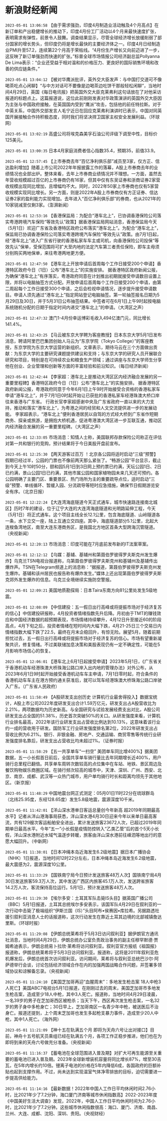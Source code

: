 # 新浪财经新闻
`2023-05-01 13:06:58` 【由于需求强劲，印度4月制造业活动触及4个月高点】在新订单和产出稳健增长的推动下，印度4月份工厂活动以4个月来最快速度扩张，表明需求有弹性，前景令人鼓舞。调查结果显示，尽管全球经济增长放缓削弱了部分国家的增长势头，但印度仍将是增长最快的主要经济体之一。印度4月日经制造业PMI升至57.2，连续第22个月高于荣枯线。“4月份生产增长又向前迈进了一步，这反映了新订单强劲而快速的扩张。”标普全球市场情报公司经济副总监Pollyanna De Lima表示：“企业还受益于相对温和的价格压力、更良好的国际销售环境和改善的供应链条件。”

`2023-05-01 13:04:12` 【被对华鹰派批评，英外交大臣发声：与中国打交道可不像喝茶吃点心闲聊】“与中方对话可不要像是边喝茶边吃饼干那般轻松闲聊”，当地时间4月29日，英国《每日电讯报》把英国外交大臣克莱弗利这句话放在了对他采访报道的标题点上。这篇报道说，这位此前刚刚发表对华政策演讲的英国外交大臣因为主张与中国政府接触，在英国国内受到“鹰派”攻击，包括他的前任特拉斯。对于中英关系，中国外交部发言人毛宁近日在回应克莱弗利演讲时已表示，中国对同英国开展接触合作持积极态度，同时我们将坚决捍卫国家主权安全发展利益。（环球网）

`2023-05-01 13:02:19` 高盛公司将埃克森美孚石油公司评级下调至中性，目标价125美元。

`2023-05-01 13:00:35` 日本4月家庭消费者信心指数35.4，预期35，前值33.9。

`2023-05-01 12:57:45` 【上市券商去年“百亿净利俱乐部”减员至3家，仅方正、信达盈利增加】随着上市公司2022年年报披露工作的落幕，A股上市券商去年的业绩情况也全部出炉。整体来看，去年上市券商业绩情况并不理想。一方面，虽然去年营收规模超过百亿的上市券商仍有16家，但其中仅有东吴证券和浙商证券2家营收规模出现同比增加，且增幅均不大。同时，2022年50家上市券商也仅有5家营收规模实现同比增长。另一方面，则是2022年A股上市券商仅有方正证券、信达证券2家的盈利能力实现增加。去年进入“百亿净利俱乐部”的券商，也从2021年的10家锐减至仅剩3家。（澎湃新闻）

`2023-05-01 12:53:16` 【香港保监局：为配合“港车北上”，已协调香港保险公司落实粤港跨境汽车保险“等效先认”政策】据香港保监局网站消息，香港保监局今天（5月1日）欢迎广东省及香港特区政府公布落实“港车北上”。为配合“港车北上”，保监局已协调香港保险公司落实粤港跨境汽车保险“等效先认”政策。由7月1日起，经“港车北上”进入广东省行驶的香港私家车车主或司机，向香港保险公司投保“等效先认”保单，受保范围将可扩大至内地的法定汽车第三者责任保险，即车主毋须分别购买两地保单，来往粤港两地更方便。

`2023-05-01 12:47:50` 【港车北上开放申请后首周每个工作日接受200个申请】香港特区政府今日（1日）公布“港车北上”的实施安排。 据香港特区政府新闻公报，为确保“港车北上”有序落实，粤港政府同意在计划推出初期就接受申请数目设置上限，并将以电脑抽签方式分配。开放申请后首周每个工作日接受200个申请，由第二周起每个工作日接受300个申请，之后会检视申请情况，逐步提升接受申请数目。申请人须先通过“港车北上”指定网站登记电脑抽签。第一轮抽签报名日期为5月29日及30日，并于5月31日公布抽签结果。中签者可在6月1日上午9时起按电脑系统随机分配的日期于指定时间内递交“港车北上”的申请。（大湾区之声）

`2023-05-01 12:47:32` 澳门1-4月份幸运博彩毛收入494亿澳门元，同比增长141.4%。

`2023-05-01 12:43:25` 【马云被东京大学聘为客座教授】日本东京大学5月1日发布消息，聘请阿里巴巴集团创始人马云为“东京学院（Tokyo College）”的客座教授，东京学院为东京大学运营的新组织。文章表示，期待马云在三个方面做出贡献：为东京大学的主要研究课题提供建议和支持；与东京大学的研究人员开展联合研究和项目，特别是在可持续农业和粮食生产领域；通过讲座与东京大学师生分享他在创业、企业管理和创新等方面的丰富经验和前沿知识。（每日经济新闻）

`2023-05-01 12:42:44` 【李家超：港车北上是推动大湾区区内经济融合发展的另一重要里程碑】香港特区政府今日（1日）公布“港车北上”的实施安排。 据香港特区政府新闻公报，粤港政府同意于今年6月1日上午9时开始接受合资格的香港私家车申请“港车北上”，并于7月1日0时起开始让已获批的香港私家车经港珠澳大桥口岸往来香港与广东省。 行政长官李家超感谢中央及广东省政府一直以来的大力支持，推动和落实“港车北上”，为粤港之间的经贸和人文交流提供进一步的发展动能。 李家超表示，“港车北上”便利香港居民以自驾的方式经大桥到广东省作短期商务、探亲或旅游，是拥抱大桥机遇，促进粤港澳大湾区进一步互联互通，推动区内经济融合发展的另一重要里程碑。（大湾区之声）

`2023-05-01 12:33:05` 市场消息：知情人士称，美国联邦存款保险公司称正在评估对第一共和银行的竞购，预计结果将于今日美股开盘前宣布。

`2023-05-01 12:25:30` 【两天游客过百万 ！北京各公园将适时启动“三级”预警】假期已经过半，公园的门票也不像前两天那么紧张了。“畅游公园”平台显示，截止到今天上午10时50分，颐和园5月1日到3日网上预约票已约满，天坛公园1日、2日已约满，景山公园1日已约满，其他市属公园和国家植物园未来几天还可预约。各公园明确了主要门区、重要景区、热门场所为主的重要疏导点位，适时启动“三级”预警、单线循环、暂缓入园、分流疏导等短时应急措施，确保节日假期游览安全有序。（北京日报）

`2023-05-01 12:22:24` 【大连湾海底隧道今天正式通车，城市快速路连接南北城区】历时7年的建设，位于辽宁大连的大连湾海底隧道和光明路延伸工程，今天（5月1日）将正式通车。这个项目主线全长12.1公里，包含海底隧道、山岭隧道各一条，水下立交一座，陆上互通立交四座。其中，海底隧道部分5.1公里，北起大连梭鱼湾地区，南至大连东港商务区，是我国北方地区首条大型跨海沉管隧道。（央视新闻）

`2023-05-01 12:20:13` 市场消息：印度可能在7月底前发布新的IT法案草案。

`2023-05-01 12:12:12` 【乌媒：基辅、基辅州和第聂伯罗彼得罗夫斯克州发生爆炸】乌克兰TSN电视台报道称，乌第聂伯罗彼得罗夫斯克州和基辅州及基辅传出爆炸声。TSN在Telegram频道上的消息称：“据报道，第聂伯罗彼得罗夫斯克州发生爆炸。基辅和该州居民也报告称有爆炸发生。”媒体上还出现第聂伯罗彼得罗夫斯克郊外发生爆炸的信息。乌克兰全境继续实施防空警报。

`2023-05-01 12:09:21` 美国地质勘探局：日本Taira东南方向81公里处发生5级地震。

`2023-05-01 12:08:09` 【中信建投：五一假日出行高峰或将提振市场对于经济复苏的信心】中信建投研报称，4月投资者情绪指数先升后降。月初由于TMT的赚钱效应和中国经济数据的超预期表现，市场情绪持续攀升，4月12日升至接近60的阶段高点，4月下旬之后，投资者情绪在短时间内大幅下跌，4月21-25日三个交易日内情绪指数大幅下跌了22.5，最终在月末企稳回升，有惊无险。展望5月，随着前期担忧过去，五一假日出行高峰或将提振市场对于经济复苏的信心。市场有望重新凝聚共识，修复情绪。不过美联储加息决策和美股表现仍有一定不确定性，可能在5月影响市场信心的恢复。

`2023-05-01 12:06:01` 【港车北上6月1日起接受申请】2023年5月1日，《广东省关于香港机动车经港珠澳大桥珠海公路口岸入出内地的管理办法》对外公布，从2023年6月1日9时起开始接受香港机动车车主申请，7月1日零时起，符合条件的香港机动车车主在港方预约通关获准后，就可以驾车经港珠澳大桥珠海公路口岸驶入广东。（广东省人民政府）

`2023-05-01 11:58:49` 【A股研发支出创历史 计算机行业最舍得投入】数据宝统计，A股上市公司2022年度研发支出合计1.59万亿元，研发支出占A股营收比为2.21%，两项数据均为历史新高。与全国研究与试验发展经费支出对比，A股公司研发支出占全国的51.38%，历史首次突破50%的关口。从研发强度来看，计算机行业排名最高，2022年该行业研发支出占营收比例达到10.13%，这意味着该行业约一成的营收用于研发。国防军工行业研发强度排名第2位，2022年研发支出占营收比例为6.21%。银行、非银金融、房地产、交通运输、商贸零售等传统行业研发强度排名靠后，研发支出占营收比均未超过1%。（证券时报）

`2023-05-01 11:58:29` 【五一共享单车“一扫空” 美团单车同比增400%】据美团数据，五一小长假首日前后，全国共享单车骑行量比去年同期增长近400%，用户骑行总里程已翻倍。共享单车周转次数较高的点位集中在车站、地铁、景区周边及餐饮购物娱乐商圈区域。在骑行频次较高的城市中，天津、深圳、广州、西安、北京、南京、成都、武汉等一众热门城市，用户单均骑行时长和距离均领先于其他地区。（新京报）

`2023-05-01 11:48:29` 中国地震台网正式测定：05月01日11时22分在琉球群岛（北纬25.95度，东经128.65度）发生5.8级地震，震源深度10千米。

`2023-05-01 11:42:01` 【洋山深水港单日客运总量创今年新高 超2019年同期最高水平】记者从洋山港海事局获悉，洋山深水港4月30日迎来今年以来单日最高客流，共有129艘次客运船舶安全进出，累计发送旅客23672人次，已超过2019年同期单日最高水平。今年“五一”小长假是疫情防控转入“乙类乙管”后的首个5天小长假，洋山深水港附近水域气温逐步转暖，旅客由洋山深水港前往嵊泗等地出行的意愿大幅回升。（中新网）

`2023-05-01 11:38:01` 【日本冲绳本岛近海发生6.2级地震】据日本广播协会（NHK）1日报道，当地时间12时22分左右，日本冲绳本岛近海发生6.2级地震，最大震感为2，震源深度10公里。

`2023-05-01 11:33:29` 【国铁南宁局今日预计发送旅客48万人次】国铁南宁局4月30日发送旅客59.3万人次，其中发送广西区内旅客45.1万人次，发送跨省旅客14.2万人次，客流保持高位运行。5月1日，预计发送旅客48万人次。

`2023-05-01 11:29:30` 【埃尔多安：土耳其军队击毙IS头目】据英国广播公司（BBC）5月1日报道，土耳其总统埃尔多安表示，该国军队4月29日在叙利亚的一次行动中击毙了极端组织“伊斯兰国（IS）”头目阿布•侯赛因•库拉希。另据路透社援引叙利亚消息人士的话报道称，这次行动发生在靠近土耳其边境的北部城镇詹达里斯。（环球时报）

`2023-05-01 11:29:08` 【伊朗总统莱希将于5月3日访问叙利亚】据伊朗官方通讯社消息，当地时间4月29日，伊朗总统办公室负责政治事务的副主任穆罕默德·贾姆希迪表示，伊朗总统易卜拉欣·莱希将访问叙利亚。叙利亚官方报纸《祖国报》报道称，伊朗总统莱希将于5月3日访问叙利亚。报道称，这将是2011年叙利亚危机爆发后，伊朗总统首次访问叙利亚。访问期间，莱希将与叙利亚总统巴沙尔·阿萨德举行会谈，讨论包括经济领域合作在内的加强两国战略合作问题，并签署多领域协议和谅解备忘录。（央视新闻）

`2023-05-01 11:24:10` 【美国芝加哥再迎“血腥周末”：多地发生枪击案 18人中枪3人死亡】美国ABC7电视台5月1日报道，在刚刚过去的周末，美国芝加哥市多地发生枪击案，造成至少18人中枪，其中3人死亡。报道称，当地时间4月29日凌晨，一名39岁的男子在芝加哥西区被枪杀；当天下午，西区再次发生枪击案，一名32岁的男子身中多枪身亡；30日早上，芝加哥南区一名青少年中枪，被送医后不治身亡。报道还提到，上个周末芝加哥也发生多起枪支暴力事件，造成至少20人中枪，其中1人死亡。（海外网）

`2023-05-01 11:21:09` 【神十五在轨满五个月 即将为天舟六号让出对接口】目前，神舟十五号航天员乘组已经在轨满五个月，各项工作正稳步推进，他们也在为即将到来的天舟六号做充分准备。（央视新闻）

`2023-05-01 11:16:37` 【蓄电池在全球范围进入普及期】对扩大可再生能源至关重要的蓄电池已进入普及期。2023年全球新增装机容量将同比增长87%，增至30吉瓦，在5年内增长约10倍。锂离子电池的价格在5年内降低6成，各国政府的巨额补贴也起到支撑作用。不过，尚未达到实现温室气体净零排放的目标，迫切需要进一步提高供给能力。

`2023-05-01 11:14:16` 【最新数据！2022年中国人工作日平均休闲时间2.76小时，比2021年少了7.2分钟，海口厦门济南等城市休闲指数高】2022-2023年度《中国美好生活大调查》发现，2022年，中国人工作日平均休闲时间为2.76小时，比2021年少了7.2分钟。这些城市休闲指数很高：海口、厦门、济南、南昌、兰州、大连、成都、沈阳、深圳、贵阳。（央视财经）


